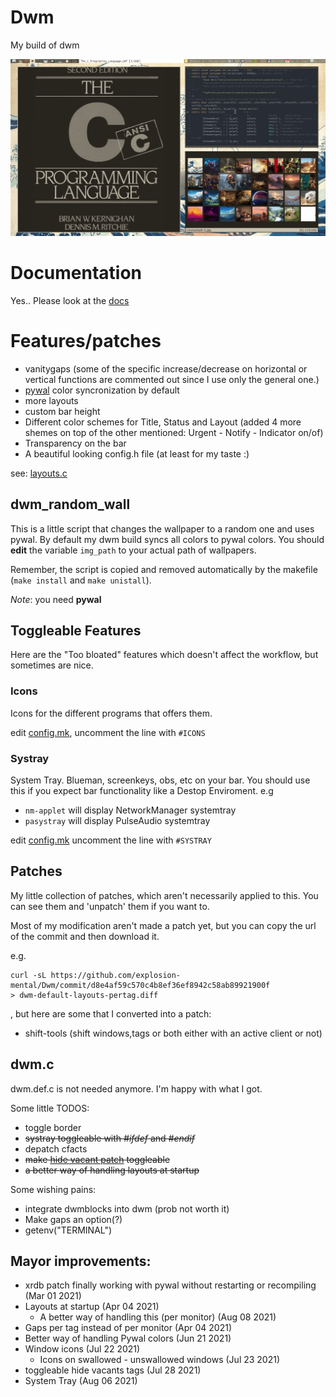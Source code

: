# Dwm
My build of dwm

![Image](rice.gif "dwm")

# Documentation
Yes.. Please look at the [docs](doc.md)
# Features/patches
- vanitygaps (some of the specific increase/decrease on horizontal or vertical functions are commented out since I use only the general one.)
- [pywal](https://github.com/dylanaraps/pywal) color syncronization by default
- more layouts
- custom bar height
- Different color schemes for Title, Status and Layout (added 4 more shemes on top of the other mentioned: Urgent - Notify - Indicator on/of)
- Transparency on the bar
- A beautiful looking config.h file (at least for my taste :)


see: [layouts.c](https://github.com/explosion-mental/Dwm/blob/main/layouts.c)

## dwm_random_wall
This is a little script that changes the wallpaper to a random one and uses
pywal. By default my dwm build syncs all colors to pywal colors. You should
**edit** the variable `img_path` to your actual path of wallpapers.

Remember, the script is copied and removed automatically by the makefile (`make
install` and `make unistall`).

_Note_: you need **pywal**

## Toggleable Features
Here are the "Too bloated" features which doesn't affect the workflow, but
sometimes are nice.

### Icons
Icons for the different programs that offers them.


edit [config.mk](https://github.com/explosion-mental/Dwm/blob/main/config.mk),
uncomment the line with `#ICONS`

### Systray
System Tray. Blueman, screenkeys, obs, etc on your bar. You should use this if
you expect bar functionality like a Destop Enviroment.
e.g
- `nm-applet` will display NetworkManager systemtray
- `pasystray` will display PulseAudio systemtray


edit [config.mk](https://github.com/explosion-mental/Dwm/blob/main/config.mk)
uncomment the line with `#SYSTRAY`

## Patches
My little collection of patches, which aren't necessarily applied to this. You
can see them and 'unpatch' them if you want to.

Most of my modification aren't made a patch yet, but you can copy the url of
the commit and then download it.

e.g.
```
curl -sL https://github.com/explosion-mental/Dwm/commit/d8e4af59c570c4b8ef36ef8942c58ab89921900f
> dwm-default-layouts-pertag.diff
```
, but here are some that I converted into a
patch:
- shift-tools (shift windows,tags or both either with an active client or not)

## dwm.c
dwm.def.c is not needed anymore. I'm happy with what I got.

Some little TODOS:
- toggle border
- <s>systray toggleable with _#ifdef_ and _#endif_</s>
- depatch cfacts
- <s>make [hide vacant patch](https://dwm.suckless.org/patches/hide_vacant_tags/)
  toggleable</s>
- <s>a better way of handling layouts at startup</s>

Some wishing pains:
- integrate dwmblocks into dwm (prob not worth it)
- Make gaps an option(?)
- getenv("TERMINAL")

## Mayor improvements:
- xrdb patch finally working with pywal without restarting or recompiling (Mar
  01 2021)
- Layouts at startup (Apr 04 2021)
	* A better way of handling this (per monitor) (Aug 08 2021)
- Gaps per tag instead of per monitor (Apr 04 2021)
- Better way of handling Pywal colors (Jun 21 2021)
- Window icons (Jul 22 2021)
	* Icons on swallowed - unswallowed windows (Jul 23 2021)
- toggleable hide vacants tags (Jul 28 2021)
- System Tray (Aug 06 2021)
